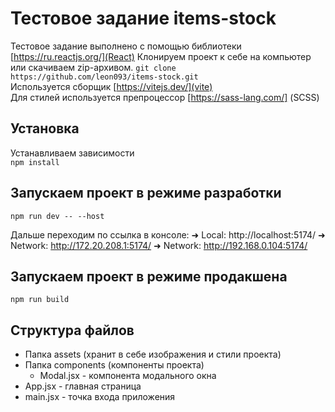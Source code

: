 # Тестовое задание items-stock

Тестовое задание выполнено с помощью библиотеки [https://ru.reactjs.org/](React) 
Клонируем проект к себе на компьютер или скачиваем zip-архивом.
`git clone https://github.com/leon093/items-stock.git`  
Используется сборщик [https://vitejs.dev/](vite)  
Для стилей используется препроцессор [https://sass-lang.com/] (SCSS) 

## Установка
Устанавливаем зависимости   
`npm install`

## Запускаем проект в режиме разработки  
`npm run dev -- --host`

Дальше переходим по ссылка в консоле:
  ➜  Local:   http://localhost:5174/
  ➜  Network: http://172.20.208.1:5174/
  ➜  Network: http://192.168.0.104:5174/

## Запускаем проект в режиме продакшена
`npm run build`

## Структура файлов
- Папка assets (хранит в себе изображения и стили проекта)
- Папка components (компоненты проекта)
  - Modal.jsx - компонента модального окна
- App.jsx - главная страница
- main.jsx - точка входа приложения
 
